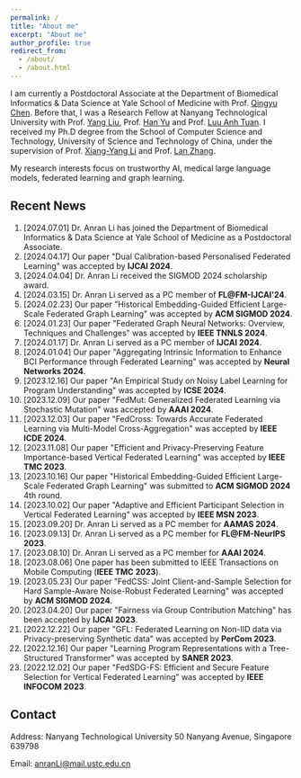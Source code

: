 ```yaml
---
permalink: /
title: "About me"
excerpt: "About me"
author_profile: true
redirect_from: 
  - /about/
  - /about.html
---
```

I am currently a Postdoctoral Associate at the Department of Biomedical Informatics & Data Science at Yale School of Medicine with Prof. [Qingyu Chen](https://sites.google.com/view/qingyuchen/home). Before that, I was a Research Fellow at Nanyang Technological University with Prof. [Yang Liu](https://personal.ntu.edu.sg/yangliu/), Prof. [Han Yu](https://personal.ntu.edu.sg/han.yu/) and Prof. [Luu Anh Tuan](https://tuanluu.github.io/). I received my Ph.D degree from the School of Computer Science and Technology, University of Science and Technology of China, under the supervision of Prof. [Xiang-Yang Li](http://staff.ustc.edu.cn/~xiangyangli/index.html) and Prof. [Lan Zhang](http://cs.ustc.edu.cn/2020/0706/c23235a460088/page.htm). 

My research interests focus on trustworthy AI, medical large language models, federated learning and graph learning. 


Recent News
------
1. [2024.07.01] Dr. Anran Li has joined the Department of Biomedical Informatics & Data Science at Yale School of Medicine as a Postdoctoral Associate. 
3. [2024.04.17] Our paper "Dual Calibration-based Personalised Federated Learning" was accepted by **IJCAI 2024**. 
4. [2024.04.04] Dr. Anran Li received the SIGMOD 2024 scholarship award. 
5. [2024.03.15] Dr. Anran Li served as a PC member of **FL@FM-IJCAI'24**. 
6. [2024.02.23] Our paper "Historical Embedding-Guided Efficient Large-Scale Federated Graph Learning" was accepted by **ACM SIGMOD 2024**. 
7. [2024.01.23] Our paper "Federated Graph Neural Networks: Overview, Techniques and Challenges" was accepted by **IEEE TNNLS 2024**.
8. [2024.01.17] Dr. Anran Li served as a PC member of **IJCAI 2024**.
9. [2024.01.04] Our paper "Aggregating Intrinsic Information to Enhance BCI Performance through Federated Learning" was accepted by **Neural Networks 2024**. 
10. [2023.12.16] Our paper "An Empirical Study on Noisy Label Learning for Program Understanding" was accepted by **ICSE 2024**.
11. [2023.12.09] Our paper "FedMut: Generalized Federated Learning via Stochastic Mutation" was accepted by **AAAI 2024**. 
12. [2023.12.03] Our paper "FedCross: Towards Accurate Federated Learning via Multi-Model Cross-Aggregation" was accepted by **IEEE ICDE 2024**.
13. [2023.11.08] Our paper "Efficient and Privacy-Preserving Feature Importance-based Vertical Federated Learning" was accepted by **IEEE TMC 2023**. 
14. [2023.10.16] Our paper "Historical Embedding-Guided Efficient Large-Scale Federated Graph Learning" was submitted to **ACM SIGMOD 2024** 4th round.
15. [2023.10.02] Our paper "Adaptive and Efficient Participant Selection in Vertical Federated Learning" was accepted by **IEEE MSN 2023**.
16. [2023.09.20] Dr. Anran Li served as a PC member for **AAMAS 2024**.
17. [2023.09.13] Dr. Anran Li served as a PC member for **FL@FM-NeurIPS 2023**. 
18. [2023.08.10] Dr. Anran Li served as a PC member for **AAAI 2024**.
19. [2023.08.06] One paper has been submitted to IEEE Transactions on Mobile Computing (**IEEE TMC 2023**).
20. [2023.05.23] Our paper "FedCSS: Joint Client-and-Sample Selection for Hard Sample-Aware Noise-Robust Federated Learning" was accepted by **ACM SIGMOD 2024**. 
21. [2023.04.20] Our paper "Fairness via Group Contribution Matching" has been accepted by **IJCAI 2023**.
22. [2022.12.22] Our paper "GFL: Federated Learning on Non-IID data via Privacy-preserving Synthetic data" was accepted by **PerCom 2023**.
23. [2022.12.16] Our paper "Learning Program Representations with a Tree-Structured Transformer" was accepted by **SANER 2023**.
24. [2022.12.02] Our paper "FedSDG-FS: Efficient and Secure Feature Selection for Vertical Federated Learning" was accepted by **IEEE INFOCOM 2023**. 


## Contact

Address: Nanyang Technological University 50 Nanyang Avenue, Singapore 639798

Email: anranLi@mail.ustc.edu.cn 




